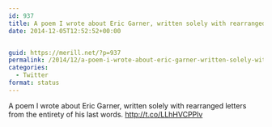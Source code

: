 ```yaml
---
id: 937
title: A poem I wrote about Eric Garner, written solely with rearranged letters from the entirety of his last words. http://t.co/LLhHVCPPlv
date: 2014-12-05T12:52:52+00:00


guid: https://merill.net/?p=937
permalink: /2014/12/a-poem-i-wrote-about-eric-garner-written-solely-with-rearranged-letters-from-the-entirety-of-his-last-words-httpt-collhhvcpplv/
categories:
  - Twitter
format: status
---
```

A poem I wrote about Eric Garner, written solely with rearranged letters from the entirety of his last words. http://t.co/LLhHVCPPlv